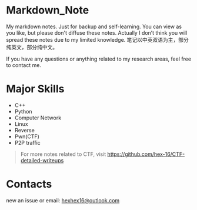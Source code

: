# Markdown_Note

My markdown notes. Just for backup and self-learning. You can view as you like, but please don't diffuse these notes. Actually I don’t think you will spread these notes due to my limited knowledge. 笔记以中英双语为主，部分纯英文，部分纯中文。

If you have any questions or anything related to my research areas, feel free to contact me.



# Major Skills

- C++
- Python
- Computer Network
- Linux
- Reverse
- Pwn(CTF)
- P2P traffic

> For more notes related to CTF, visit https://github.com/hex-16/CTF-detailed-writeups

# Contacts

new an issue or email: hexhex16@outlook.com










